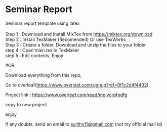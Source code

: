 # Seminar Report


Seminar report template using latex </br> </br>
Step 1 : Download and Install MikTex from https://miktex.org/download </br>
Step 2 : Install TexMaker (Recomended) Or use TexWorks </br>
Step 3 : Create a folder, Download and unzip the files to your folder </br>
step 4 : Open main.tex in TexMaker </br>
step 5 : Edit contents, Enjoy </br>

#OR

Download everything from this repo, 

Go to overleaf(https://www.overleaf.com/signup?ref=0f1c2d4f4432)

Project link : https://www.overleaf.com/read/mqjvcrpfpdfg

copy to new project

enjoy

If any doubts, send an email to sujithx11@gmail.com (not my official mail id) 
